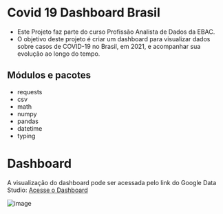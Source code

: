 # Covid 19 Dashboard Brasil

- Este Projeto faz parte do curso Profissão Analista de Dados da EBAC.
- O objetivo deste projeto é criar um dashboard para visualizar dados sobre casos de COVID-19 no Brasil, em 2021, e acompanhar sua evolução ao longo do tempo.

## Módulos e pacotes

- requests
- csv
- math
- numpy
- pandas
- datetime
- typing

# Dashboard

A visualização do dashboard pode ser acessada pelo link do Google Data Studio: [Acesse o Dashboard](https://lookerstudio.google.com/u/0/reporting/ff37666f-dc7e-4e82-abcd-5a3795cb7d3e/page/IjMfD)

![image](https://github.com/Felpzcv/Covid-19-Dashboard-Brasil/assets/134962009/015ce03b-68bd-44e2-9f0f-119df5cc5e67)
